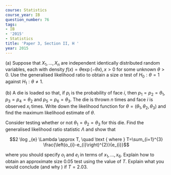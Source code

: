 ```yaml
---
course: Statistics
course_year: IB
question_number: 76
tags:
- IB
- '2015'
- Statistics
title: 'Paper 3, Section II, H '
year: 2015
---
```




(a) Suppose that $X_{1}, \ldots, X_{n}$ are independent identically distributed random variables, each with density $f(x)=\theta \exp (-\theta x), x>0$ for some unknown $\theta>0$. Use the generalised likelihood ratio to obtain a size $\alpha$ test of $H_{0}: \theta=1$ against $H_{1}: \theta \neq 1$.

(b) A die is loaded so that, if $p_{i}$ is the probability of face $i$, then $p_{1}=p_{2}=\theta_{1}$, $p_{3}=p_{4}=\theta_{2}$ and $p_{5}=p_{6}=\theta_{3}$. The die is thrown $n$ times and face $i$ is observed $x_{i}$ times. Write down the likelihood function for $\theta=\left(\theta_{1}, \theta_{2}, \theta_{3}\right)$ and find the maximum likelihood estimate of $\theta$.

Consider testing whether or not $\theta_{1}=\theta_{2}=\theta_{3}$ for this die. Find the generalised likelihood ratio statistic $\Lambda$ and show that

$$2 \log _{e} \Lambda \approx T, \quad \text { where } T=\sum_{i=1}^{3} \frac{\left(o_{i}-e_{i}\right)^{2}}{e_{i}}$$

where you should specify $o_{i}$ and $e_{i}$ in terms of $x_{1}, \ldots, x_{6}$. Explain how to obtain an approximate size $0.05$ test using the value of $T$. Explain what you would conclude (and why ) if $T=2.03$.